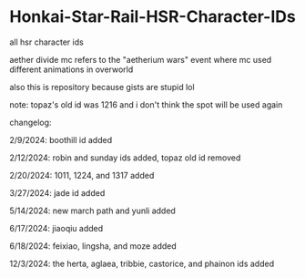 # Honkai-Star-Rail-HSR-Character-IDs
all hsr character ids

aether divide mc refers to the "aetherium wars" event where mc used different animations in overworld

also this is repository because gists are stupid lol

note: topaz's old id was 1216 and i don't think the spot will be used again

changelog:

2/9/2024: boothill id added

2/12/2024: robin and sunday ids added, topaz old id removed

2/20/2024: 1011, 1224, and 1317 added

3/27/2024: jade id added

5/14/2024: new march path and yunli added

6/17/2024: jiaoqiu added

6/18/2024: feixiao, lingsha, and moze added

12/3/2024: the herta, aglaea, tribbie, castorice, and phainon ids added
